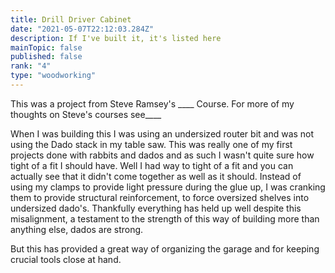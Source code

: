 ```yaml
---
title: Drill Driver Cabinet 
date: "2021-05-07T22:12:03.284Z"
description: If I've built it, it's listed here   
mainTopic: false
published: false 
rank: "4"
type: "woodworking"
---
```


This was a project from Steve Ramsey's ____ Course. 
For more of my thoughts on Steve's courses see____ 

When I was building this I was using an undersized router bit and was not using the Dado stack in my table saw. This was really one of my first projects done with rabbits and dados and as such I wasn't quite sure how tight of a fit I should have. Well I had way to tight of a fit and you can actually see that it didn't come together as well as it should. Instead of using my clamps to provide light pressure during the glue up, I was cranking them to provide structural reinforcement, to force oversized shelves into undersized dado's. Thankfully everything has held up well despite this misalignment, a testament to the strength of this way of building more than anything else, dados are strong. 

But this has provided a great way of organizing the garage and for keeping crucial tools close at hand. 